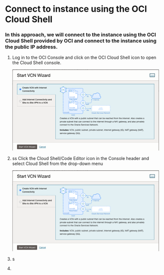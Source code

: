 # Connect to instance using the OCI Cloud Shell

### In this approach, we will connect to the instance using the OCI Cloud Shell provided by OCI and connect to the instance using the public IP address.


1. Log in to the OCI Console and click on the OCI Cloud Shell icon to open the Cloud Shell console.
    
    ![drawing](./SS/vcn/2.png)

2. ss Click the Cloud Shell/Code Editor icon in the Console header and select Cloud Shell from the drop-down menu

    ![drawing](./SS/vcn/2.png)

3. s
4. 
